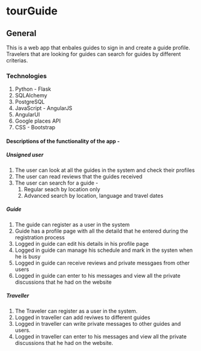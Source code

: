 # tourGuide

## General

This is a web app that enbales guides to sign in and create a guide profile.
Travelers that are looking for guides can search for guides by different criterias.

### Technologies

1. Python - Flask
2. SQLAlchemy
3. PostgreSQL
4. JavaScript - AngularJS
5. AngularUI
5. Google places API
6. CSS - Bootstrap

#### Descriptions of the functionality of the app - 

##### Unsigned user

1. The user can look at all the guides in the system and check their profiles
2. The user can read reviews that the guides received
3. The user can search for a guide -
	1. Regular seach by location only
	2. Advanced search by location, language and travel dates


##### Guide

1. The guide can register as a user in the system
2. Guide has a profile page with all the detaild that he entered during the registration process
3. Logged in guide can edit his details in his profile page
4. Logged in guide can manage his schedule and mark in the systen when he is busy
5. Logged in guide can receive reviews and private messgaes from other users
6. Logged in guide can enter to his messages and view all the private discussions that he had on the website

##### Traveller

1. The Traveler can register as a user in the system.
2. Logged in traveller can add reviwes to different guides 
3. Logged in traveller can write private messages to other guides and users.
3. Logged in traveller can enter to his messages and view all the private discussions that he had on the website.

